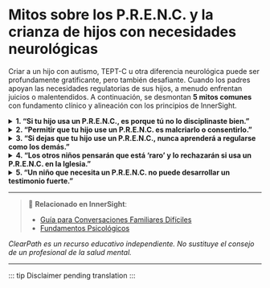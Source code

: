 ﻿# Mitos sobre los P.R.E.N.C. y la crianza de hijos con necesidades neurológicas

Criar a un hijo con autismo, TEPT-C u otra diferencia neurológica puede ser profundamente gratificante, pero también desafiante. Cuando los padres apoyan las necesidades regulatorias de sus hijos, a menudo enfrentan juicios o malentendidos. A continuación, se desmontan **5 mitos comunes** con fundamento clínico y alineación con los principios de InnerSight.

<details>
<summary><strong>1. “Si tu hijo usa un P.R.E.N.C., es porque tú no lo disciplinaste bien.”</strong></summary>
<p><strong>Realidad:</strong> Las necesidades regulatorias en niños con autismo, TEPT-C o disregulación sensorial no son resultado de mala crianza, sino de diferencias neurológicas reales. Como enseña <em>InnerSight – Fundamentos Psicológicos</em>, estos comportamientos son estrategias adaptativas, no rebeldía.<br><strong>Riesgo:</strong> Se culpa injustamente a padres fieles, generando vergüenza, aislamiento y retraso en la búsqueda de apoyo profesional.</p>
</details>

<details>
<summary><strong>2. “Permitir que tu hijo use un P.R.E.N.C. es malcriarlo o consentirlo.”</strong></summary>
<p><strong>Realidad:</strong> Apoyar las necesidades regulatorias de un hijo no es consentimiento, sino crianza informada y compasiva. Como afirma <em>InnerSight – Guía para Conversaciones Familiares Difíciles</em>, validar estas necesidades fortalece la seguridad emocional del niño y su capacidad para relacionarse y aprender.<br><strong>Riesgo:</strong> Se confunde el cuidado con la indulgencia, llevando a padres a negar apoyo esencial por miedo al juicio.</p>
</details>

<details>
<summary><strong>3. “Si dejas que tu hijo use un P.R.E.N.C., nunca aprenderá a regularse como los demás.”</strong></summary>
<p><strong>Realidad:</strong> La regulación emocional no se enseña por imposición, sino por modelado, seguridad y tiempo. Un P.R.E.N.C. puede ser el andamio que permite al niño desarrollar otras habilidades regulatorias con el tiempo. Como explica <em>InnerSight – Fundamentos Psicológicos</em>, el cerebro necesita estabilidad para aprender.<br><strong>Riesgo:</strong> Se fuerza la “normalidad” antes de que el sistema nervioso esté listo, lo que puede aumentar la ansiedad y la desregulación.</p>
</details>

<details>
<summary><strong>4. “Los otros niños pensarán que está ‘raro’ y lo rechazarán si usa un P.R.E.N.C. en la Iglesia.”</strong></summary>
<p><strong>Realidad:</strong> La exclusión no surge del P.R.E.N.C., sino de la falta de educación y empatía en el entorno. Cuando los líderes y compañeros entienden que estas estrategias son formas legítimas de autorregulación (<em>InnerSight – Propuesta Institucional</em>), los niños son más aceptados, no menos.<br><strong>Riesgo:</strong> Se prioriza la “apariencia de normalidad” sobre la inclusión cristiana, enseñando al niño que debe ocultar sus necesidades para ser amado.</p>
</details>

<details>
<summary><strong>5. “Un niño que necesita un P.R.E.N.C. no puede desarrollar un testimonio fuerte.”</strong></summary>
<p><strong>Realidad:</strong> El testimonio no depende de la conformidad neurológica, sino del corazón dispuesto y la experiencia personal con el Espíritu. Muchos niños con necesidades regulatorias tienen testimonios profundos precisamente porque han experimentado el amor de Dios en su vulnerabilidad. Como enseña <em>InnerSight – Dignidad espiritual y salud mental</em>, Dios conoce a cada uno de Sus hijos por su nombre (Isaías 43:1).<br><strong>Riesgo:</strong> Se niega al niño la oportunidad de crecer en la fe desde su realidad, sugiriendo que su cuerpo lo aleja de Dios.</p>
</details>

---

> 🔗 **Relacionado en InnerSight**:  
> - [Guía para Conversaciones Familiares Difíciles](https://inner-clarity.github.io/InnerSight/es#guía-para-conversaciones-familiares-difíciles)  
> - [Fundamentos Psicológicos](https://inner-clarity.github.io/InnerSight/es#fundamentos-psicológicos)

*ClearPath es un recurso educativo independiente. No sustituye el consejo de un profesional de la salud mental.*

---

::: tip
Disclaimer pending translation
:::
